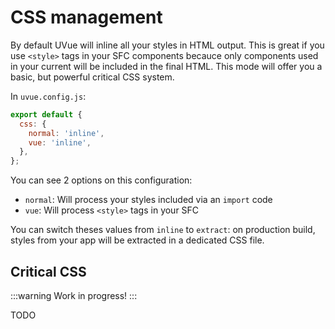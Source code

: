 # CSS management

By default UVue will inline all your styles in HTML output. This is great if you use `<style>` tags in your
SFC components becauce only components used in your current will be included in the final HTML. This mode will
offer you a basic, but powerful critical CSS system.

In `uvue.config.js`:

```js
export default {
  css: {
    normal: 'inline',
    vue: 'inline',
  },
};
```

You can see 2 options on this configuration:

- `normal`: Will process your styles included via an `import` code
- `vue`: Will process `<style>` tags in your SFC

You can switch theses values from `inline` to `extract`: on production build, styles from your app will
be extracted in a dedicated CSS file.

## Critical CSS

:::warning
Work in progress!
:::

TODO
